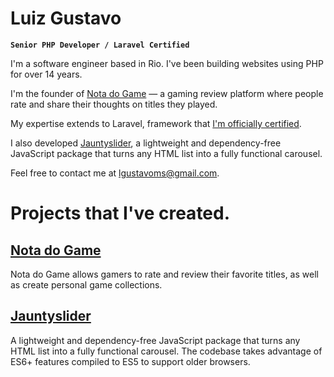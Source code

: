 # Luiz Gustavo
**`Senior PHP Developer / Laravel Certified`**

I'm a software engineer based in Rio. I've been building websites using PHP for over 14 years.

I'm the founder of [Nota do Game](https://notadogame.com) — a gaming review platform where people rate and share their thoughts on titles they played.

My expertise extends to Laravel, framework that [I'm officially certified](https://exam.laravelcert.com/is/luiz-gustavo-martins-da-silva/certified-since/2019-03-20).

I also developed [Jauntyslider](https://jauntyslider.luizgustavomartins.com/), a lightweight and dependency-free JavaScript package that turns any HTML list into a fully functional carousel.

Feel free to contact me at lgustavoms@gmail.com.

# Projects that I've created.

## [Nota do Game](https://notadogame.com)
Nota do Game allows gamers to rate and review their favorite titles, as well as create personal game collections.

## [Jauntyslider](https://jauntyslider.luizgustavomartins.com)
A lightweight and dependency-free JavaScript package that turns any HTML list into a fully functional carousel. The codebase takes advantage of ES6+ features compiled to ES5 to support older browsers.
